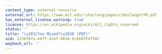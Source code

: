 ```yaml
---
content_type: external-resource
external_url: https://www.mit.edu/~shaslang/papers/HaslangerYM.pdf
has_external_license_warning: true
license: https://en.wikipedia.org/wiki/All_rights_reserved
status: ''
title: "\u201CYou Mixed?\u201D (PDF)"
uid: 1236f6fe-e6f7-42af-8018-6cbb03f4f582
wayback_url: ''
---
```

